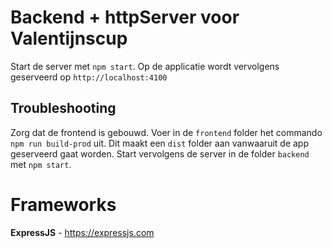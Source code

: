 # Backend + httpServer voor Valentijnscup

Start de server met `npm start`. Op de applicatie wordt vervolgens geserveerd op
`http://localhost:4100`

## Troubleshooting
Zorg dat de frontend is gebouwd. Voer in de `frontend` folder het commando `npm run build-prod` uit. Dit maakt een `dist` folder aan vanwaaruit de app geserveerd gaat worden. Start vervolgens de server in de folder `backend` met `npm start`.

# Frameworks
**ExpressJS** - https://expressjs.com
